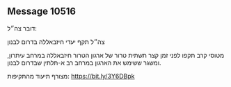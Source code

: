 ## Message 10516

דובר צה״ל:

צה״ל תקף יעדי חיזבאללה בדרום לבנון

מטוסי קרב תקפו לפני זמן קצר תשתית טרור של ארגון הטרור חיזבאללה במרחב עיתרון, ומשגר ששימש את הארגון במרחב רב א-תלתין שבדרום לבנון.

מצורף תיעוד מהתקיפות: https://bit.ly/3Y6DBpk

